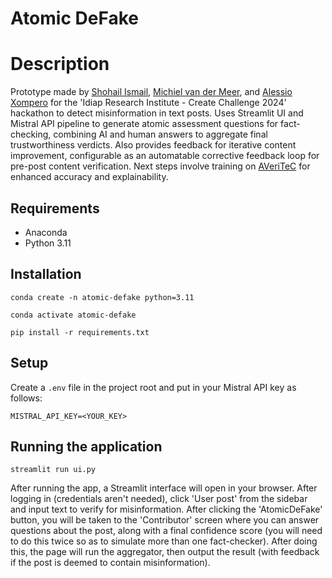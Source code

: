 # Atomic DeFake

# Description
Prototype made by [Shohail Ismail](https://github.com/Shohail-Ismail), [Michiel van der Meer](https://m0re4u.github.io/projects.html), and [Alessio Xompero](https://github.com/kerolex) for the 'Idiap Research Institute - Create Challenge 2024' hackathon to detect misinformation in text posts. Uses Streamlit UI and Mistral API pipeline to generate atomic assessment questions for fact-checking, combining AI and human answers to aggregate final trustworthiness verdicts. Also provides feedback for iterative content improvement, configurable as an automatable corrective feedback loop for pre-post content verification. Next steps involve training on [AVeriTeC](https://arxiv.org/abs/2305.13117) for enhanced accuracy and explainability.

## Requirements
* Anaconda
* Python 3.11

## Installation
```
conda create -n atomic-defake python=3.11

conda activate atomic-defake

pip install -r requirements.txt
```

## Setup
Create a `.env` file in the project root and put in your Mistral API key as follows:
```
MISTRAL_API_KEY=<YOUR_KEY>
```

## Running the application
```
streamlit run ui.py
```
After running the app, a Streamlit interface will open in your browser. After logging in (credentials aren't needed), click 'User post' from the sidebar and input text to verify for misinformation. After clicking the 'AtomicDeFake' button, you will be taken to the 'Contributor' screen where you can answer questions about the post, along with a final confidence score (you will need to do this twice so as to simulate more than one fact-checker). After doing this, the page will run the aggregator, then output the result (with feedback if the post is deemed to contain misinformation).
